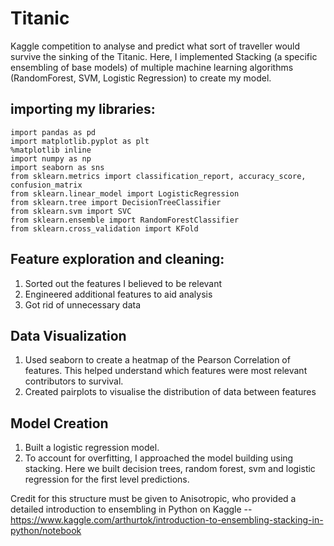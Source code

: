 # Titanic
Kaggle competition to analyse and predict what sort of traveller would survive the sinking of the Titanic.
Here, I implemented Stacking (a specific ensembling of base models) of multiple machine learning algorithms (RandomForest, SVM, Logistic Regression) to create my model.

## importing my libraries: 
```
import pandas as pd
import matplotlib.pyplot as plt
%matplotlib inline
import numpy as np
import seaborn as sns
from sklearn.metrics import classification_report, accuracy_score, confusion_matrix
from sklearn.linear_model import LogisticRegression
from sklearn.tree import DecisionTreeClassifier
from sklearn.svm import SVC
from sklearn.ensemble import RandomForestClassifier 
from sklearn.cross_validation import KFold
```

## Feature exploration and cleaning:
 1. Sorted out the features I believed to be relevant 
 2. Engineered additional features to aid analysis
 3. Got rid of unnecessary data

## Data Visualization
  1. Used seaborn to create a heatmap of the Pearson Correlation of features. This helped understand which features were most relevant contributors to survival.
  2. Created pairplots to visualise the distribution of data between features
  
## Model Creation
  1. Built a logistic regression model.
  2. To account for overfitting, I approached the model building using stacking. Here we built decision trees, random forest, svm and logistic regression for the first level predictions.
  
 Credit for this structure must be given to Anisotropic, who provided a detailed introduction to ensembling in Python on Kaggle -- https://www.kaggle.com/arthurtok/introduction-to-ensembling-stacking-in-python/notebook 

